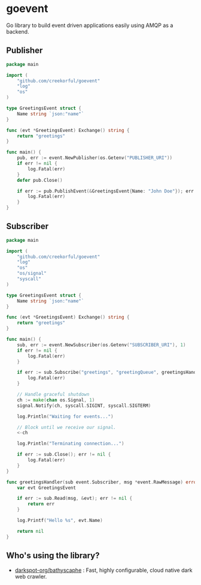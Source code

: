 # goevent

Go library to build event driven applications easily using AMQP as a backend.

## Publisher

```go
package main

import (
	"github.com/creekorful/goevent"
	"log"
	"os"
)

type GreetingsEvent struct {
	Name string `json:"name"`
}

func (evt *GreetingsEvent) Exchange() string {
	return "greetings"
}

func main() {
	pub, err := event.NewPublisher(os.Getenv("PUBLISHER_URI"))
	if err != nil {
		log.Fatal(err)
	}
	defer pub.Close()

	if err := pub.PublishEvent(&GreetingsEvent{Name: "John Doe"}); err != nil {
		log.Fatal(err)
	}
}
```

## Subscriber

```go
package main

import (
	"github.com/creekorful/goevent"
	"log"
	"os"
	"os/signal"
	"syscall"
)

type GreetingsEvent struct {
	Name string `json:"name"`
}

func (evt *GreetingsEvent) Exchange() string {
	return "greetings"
}

func main() {
	sub, err := event.NewSubscriber(os.Getenv("SUBSCRIBER_URI"), 1)
	if err != nil {
		log.Fatal(err)
	}

	if err := sub.Subscribe("greetings", "greetingQueue", greetingsHandler); err != nil {
		log.Fatal(err)
	}

	// Handle graceful shutdown
	ch := make(chan os.Signal, 1)
	signal.Notify(ch, syscall.SIGINT, syscall.SIGTERM)

	log.Println("Waiting for events...")

	// Block until we receive our signal.
	<-ch

	log.Println("Terminating connection...")

	if err := sub.Close(); err != nil {
		log.Fatal(err)
	}
}

func greetingsHandler(sub event.Subscriber, msg *event.RawMessage) error {
	var evt GreetingsEvent

	if err := sub.Read(msg, &evt); err != nil {
		return err
	}

	log.Printf("Hello %s", evt.Name)

	return nil
}
```

## Who's using the library?

- [darkspot-org/bathyscaphe](https://github.com/darkspot-org/bathyscaphe) : Fast, highly configurable, cloud native dark
  web crawler.